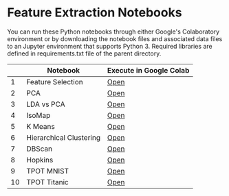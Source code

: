 # Feature Extraction Notebooks
You can run these Python notebooks through either Google's Colaboratory environment or by downloading the notebook files and associated data files to an Jupyter environment that supports Python 3.  Required libraries are defined in requirements.txt file of the parent directory.

| | Notebook|  Execute in Google Colab |
|-|-|-|
|1| Feature Selection | [Open](http://colab.research.google.com/github/slankas/DataScienceNotebooks/blob/master/FeatureExtraction/1%20-%20Feature%20Selection.ipynb)  |
|2| PCA | [Open](http://colab.research.google.com/github/slankas/DataScienceNotebooks/blob/master/FeatureExtraction/2%20-%20PCA.ipynb)  |
|3| LDA vs PCA | [Open](http://colab.research.google.com/github/slankas/DataScienceNotebooks/blob/master/FeatureExtraction/3%20-%20LDA%20vs.%20PCA%20-%20Iris.ipynb)  |
|4| IsoMap | [Open](http://colab.research.google.com/github/slankas/DataScienceNotebooks/blob/master/FeatureExtraction/4%20-%20IsoMap.ipynb)  |
|5| K Means | [Open](http://colab.research.google.com/github/slankas/DataScienceNotebooks/blob/master/FeatureExtraction/5%20-%20kmeans.ipynb)  |
|6| Hierarchical Clustering | [Open](http://colab.research.google.com/github/slankas/DataScienceNotebooks/blob/master/FeatureExtraction/6%20-%20Hierarchical%20Clustering.ipynb)  |
|7| DBScan | [Open](http://colab.research.google.com/github/slankas/DataScienceNotebooks/blob/master/FeatureExtraction/7%20-%20DBScan.ipynb)  |
|8| Hopkins | [Open](http://colab.research.google.com/github/slankas/DataScienceNotebooks/blob/master/FeatureExtraction/8%20-%20Hopkins.ipynb)  |
|9| TPOT MNIST | [Open](http://colab.research.google.com/github/slankas/DataScienceNotebooks/blob/master/FeatureExtraction/9%20-%20TPOT_MNIST.ipynb)  |
|10| TPOT Titanic| [Open](http://colab.research.google.com/github/slankas/DataScienceNotebooks/blob/master/FeatureExtraction/10%20-%20tpot_titanic.ipynb)  |
